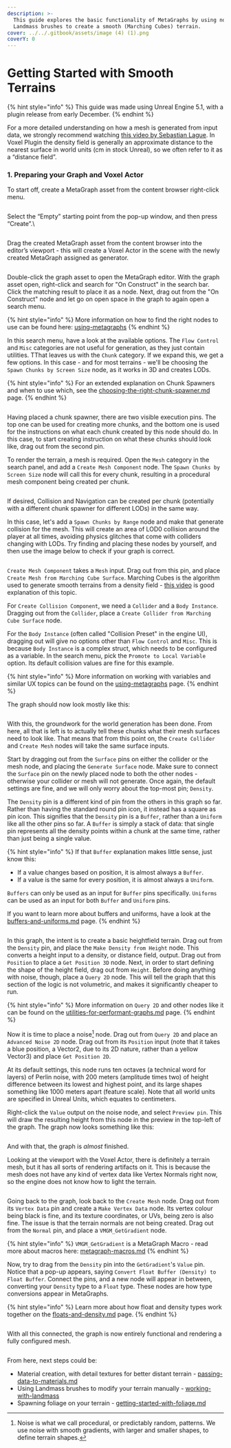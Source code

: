 ```yaml
---
description: >-
  This guide explores the basic functionality of MetaGraphs by using noise and
  Landmass brushes to create a smooth (Marching Cubes) terrain.
cover: ../../.gitbook/assets/image (4) (1).png
coverY: 0
---
```


# Getting Started with Smooth Terrains

{% hint style="info" %}
This guide was made using Unreal Engine 5.1, with a plugin release from early December.
{% endhint %}

For a more detailed understanding on how a mesh is generated from input data, we strongly recommend watching [this video by Sebastian Lague](https://www.youtube.com/watch?v=M3iI2l0ltbE). In Voxel Plugin the density field is generally an approximate distance to the nearest surface in world units (cm in stock Unreal), so we often refer to it as a “distance field”.

### 1. Preparing your Graph and Voxel Actor <a href="#block-f0f3707dae9d43b48c8b2ada9466e73f" id="block-f0f3707dae9d43b48c8b2ada9466e73f"></a>

To start off, create a MetaGraph asset from the content browser right-click menu.

<figure><img src="../../.gitbook/assets/image (4) (2).png" alt=""><figcaption></figcaption></figure>

Select the “Empty” starting point from the pop-up window, and then press “Create”.\


<figure><img src="../../.gitbook/assets/image (8) (1).png" alt=""><figcaption></figcaption></figure>

Drag the created MetaGraph asset from the content browser into the editor’s viewport - this will create a Voxel Actor in the scene with the newly created MetaGraph assigned as generator.

<figure><img src="../../.gitbook/assets/image (9) (1).png" alt=""><figcaption></figcaption></figure>

Double-click the graph asset to open the MetaGraph editor. With the graph asset open, right-click and search for "On Construct" in the search bar. Click the matching result to place it as a node. Next, drag out from the "On Construct" node and let go on open space in the graph to again open a search menu.&#x20;

{% hint style="info" %}
More information on how to find the right nodes to use can be found here: [using-metagraphs](../using-metagraphs/ "mention")
{% endhint %}

In this search menu, have a look at the available options. The `Flow Control` and `Misc` categories are not useful for generation, as they just contain utilities. TThat leaves us with the `Chunk` category. If we expand this, we get a few options. In this case - and for most terrains - we'll be choosing the `Spawn Chunks by Screen Size` node, as it works in 3D and creates LODs.

{% hint style="info" %}
For an extended explanation on Chunk Spawners and when to use which, see the [choosing-the-right-chunk-spawner.md](../../landmass-and-metagraphs/deep-dives-into-metagraphs/choosing-the-right-chunk-spawner.md "mention") page.
{% endhint %}

<figure><img src="../../.gitbook/assets/image (8).png" alt=""><figcaption></figcaption></figure>

Having placed a chunk spawner, there are two visible execution pins. The top one can be used for creating more chunks, and the bottom one is used for the instructions on what each chunk created by this node should do. In this case, to start creating instruction on what these chunks should look like, drag out from the second pin.

To render the terrain, a mesh is required. Open the `Mesh` category in the search panel, and add a `Create Mesh Component` node. The `Spawn Chunks by Screen Size` node will call this for every chunk, resulting in a procedural mesh component being created per chunk.

<figure><img src="../../.gitbook/assets/image (13).png" alt=""><figcaption></figcaption></figure>

If desired, Collision and Navigation can be created per chunk (potentially with a different chunk spawner for different LODs) in the same way.

&#x20;In this case, let's add a `Spawn Chunks by Range` node and make that generate collision for the mesh. This will create an area of LOD0 collision around the player at all times, avoiding physics glitches that come with colliders changing with LODs. Try finding and placing these nodes by yourself, and then use the image below to check if your graph is correct.&#x20;

<figure><img src="../../.gitbook/assets/image (16).png" alt=""><figcaption></figcaption></figure>

`Create Mesh Component` takes a `Mesh` input. Drag out from this pin, and place `Create Mesh from Marching Cube Surface`. Marching Cubes is the algorithm used to generate smooth terrains from a density field - [this video](https://www.youtube.com/watch?v=M3iI2l0ltbE) is good explanation of this topic.

For `Create Collision Component`, we need a `Collider` and a `Body Instance`. Dragging out from the `Collider`, place a `Create Collider from Marching Cube Surface` node.

For the `Body Instance` (often called "Collision Preset" in the engine UI), dragging out will give no options other than `Flow Control` and `Misc`. This is because `Body Instance` is a complex struct, which needs to be configured as a variable. In the search menu, pick the `Promote to Local Variable` option. Its default collision values are fine for this example.

{% hint style="info" %}
More information on working with variables and similar UX topics can be found on the [using-metagraphs](../using-metagraphs/ "mention") page.
{% endhint %}

The graph should now look mostly like this:

<figure><img src="../../.gitbook/assets/image (5).png" alt=""><figcaption></figcaption></figure>

With this, the groundwork for the world generation has been done. From here, all that is left is to actually tell these chunks what their mesh surfaces need to look like. That means that from this point on, the `Create Collider` and `Create Mesh` nodes will take the same surface inputs.

Start by dragging out from the `Surface` pins on either the collider or the mesh node, and placing the `Generate Surface` node. Make sure to connect the `Surface` pin on the newly placed node to both the other nodes - otherwise your collider or mesh will not generate. Once again, the default settings are fine, and we will only worry about the top-most pin; `Density`.

The `Density` pin is a different kind of pin from the others in this graph so far. Rather than having the standard round pin icon, it instead has a square as pin icon. This signifies that the `Density` pin is a `Buffer`, rather than a `Uniform` like all the other pins so far. A `Buffer` is simply a stack of data: that single pin represents all the density points within a chunk at the same time, rather than just being a single value.&#x20;

{% hint style="info" %}
If that `Buffer` explanation makes little sense, just know this:&#x20;

* If a value changes based on position, it is almost always a `Buffer`.&#x20;
* If a value is the same for every position, it is almost always a `Uniform`.&#x20;

`Buffers` can only be used as an input for `Buffer` pins specifically. `Uniforms` can be used as an input for both `Buffer` and `Uniform` pins.

If you want to learn more about buffers and uniforms, have a look at the [buffers-and-uniforms.md](../../landmass-and-metagraphs/deep-dives-into-metagraphs/buffers-and-uniforms.md "mention") page.
{% endhint %}

<figure><img src="../../.gitbook/assets/image (15).png" alt=""><figcaption></figcaption></figure>

In this graph, the intent is to create a basic heightfield terrain. Drag out from the `Density` pin, and place the `Make Density from Height` node. This converts a height input to a density, or distance field, output. Drag out from `Position` to place a `Get Position 3D` node. Next, in order to start defining the shape of the height field, drag out from `Height`. Before doing anything with noise, though, place a `Query 2D` node. This will tell the graph that this section of the logic is not volumetric, and makes it significantly cheaper to run.

{% hint style="info" %}
More information on `Query 2D` and other nodes like it can be found on the [utilities-for-performant-graphs.md](../../landmass-and-metagraphs/optimizing-metagraphs/utilities-for-performant-graphs.md "mention") page.
{% endhint %}

Now it is time to place a noise[^1] node. Drag out from `Query 2D` and place an `Advanced Noise 2D` node. Drag out from its `Position` input (note that it takes a blue position, a Vector2, due to its 2D nature, rather than a yellow Vector3) and place `Get Position 2D`.

At its default settings, this node runs ten octaves (a technical word for layers) of Perlin noise, with 200 meters (amplitude times two) of height difference between its lowest and highest point, and its large shapes something like 1000 meters apart (feature scale). Note that all world units are specified in Unreal Units, which equates to centimeters.

Right-click the `Value` output on the noise node, and select `Preview pin`. This will draw the resulting height from this node in the preview in the top-left of the graph. The graph now looks something like this:

<figure><img src="../../.gitbook/assets/image (9).png" alt=""><figcaption></figcaption></figure>

And with that, the graph is _almost_ finished.&#x20;

Looking at the viewport with the Voxel Actor, there is definitely a terrain mesh, but it has all sorts of rendering artifacts on it. This is because the mesh does not have any kind of vertex data like Vertex Normals right now, so the engine does not know how to light the terrain.&#x20;

<figure><img src="../../.gitbook/assets/image (7) (3).png" alt=""><figcaption></figcaption></figure>

Going back to the graph, look back to the `Create Mesh` node. Drag out from its `Vertex Data` pin and create a `Make Vertex Data` node. Its vertex colour being black is fine, and its texture coordinates, or UVs, being zero is also fine. The issue is that the terrain normals are not being created. Drag out from the `Normal` pin, and place a `VMGM_GetGradient` node.

{% hint style="info" %}
`VMGM_GetGradient` is a MetaGraph Macro - read more about macros here: [metagraph-macros.md](../../landmass-and-metagraphs/deep-dives-into-metagraphs/metagraph-macros.md "mention")&#x20;
{% endhint %}

Now, try to drag from the `Density` pin into the `GetGradient`'s `Value` pin. Notice that a pop-up appears, saying `Convert Float Buffer (Density) to Float Buffer`. Connect the pins, and a new node will appear in between, converting your `Density` type to a `Float` type. These nodes are how type conversions appear in MetaGraphs.

{% hint style="info" %}
Learn more about how float and density types work together on the [floats-and-density.md](../../landmass-and-metagraphs/deep-dives-into-metagraphs/floats-and-density.md "mention") page.
{% endhint %}

<figure><img src="../../.gitbook/assets/image (1) (2).png" alt=""><figcaption></figcaption></figure>

With all this connected, the graph is now entirely functional and rendering a fully configured mesh.&#x20;

<figure><img src="../../.gitbook/assets/image (12).png" alt=""><figcaption></figcaption></figure>

From here, next steps could be:

* Material creation, with detail textures for better distant terrain - [passing-data-to-materials.md](../../landmass-and-metagraphs/deep-dives-into-metagraphs/passing-data-to-materials.md "mention")&#x20;
* Using Landmass brushes to modify your terrain manually - [working-with-landmass](../../landmass-and-metagraphs/deep-dives-into-metagraphs/working-with-landmass/ "mention")
* Spawning foliage on your terrain - [getting-started-with-foliage.md](getting-started-with-foliage.md "mention")

[^1]: Noise is what we call procedural, or predictably random, patterns. We use noise with smooth gradients, with larger and smaller shapes, to define terrain shapes.
